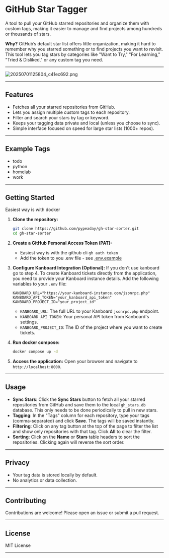 # GitHub Star Tagger

A tool to pull your GitHub starred repositories and organize them with custom tags, making it easier to manage and find projects among hundreds or thousands of stars.

**Why?**
GitHub’s default star list offers little organization, making it hard to remember why you starred something or to find projects you want to revisit. This tool lets you tag stars by categories like "Want to Try," "For Learning," "Tried & Disliked," or any custom tag you need.

---

![20250701125804_c41ec692.png](https://cdn.statically.io/gh/pypeaday/images.pype.dev/main/blog-media/20250701125804_c41ec692.png)

---

## Features

- Fetches all your starred repositories from GitHub.
- Lets you assign multiple custom tags to each repository.
- Filter and search your stars by tag or keyword.
- Keeps your tagging data private and local (unless you choose to sync).
- Simple interface focused on speed for large star lists (1000+ repos).

---

## Example Tags

- todo
- python
- homelab
- work

---

## Getting Started

Easiest way is with docker

1.  **Clone the repository:**
    ```bash
    git clone https://github.com/pypeaday/gh-star-sorter.git
    cd gh-star-sorter
    ```
2.  **Create a GitHub Personal Access Token (PAT):**
    - Easiest way is with the github cli `gh auth token`
    - Add the token to you .env file - see [.env.example](.env.example)

3.  **Configure Kanboard Integration (Optional):**
    If you don't use kanboard go to step 4.
    To create Kanboard tickets directly from the application, you need to provide your Kanboard instance details. Add the following variables to your `.env` file:
    ```
    KANBOARD_URL="https://your-kanboard-instance.com/jsonrpc.php"
    KANBOARD_API_TOKEN="your_kanboard_api_token"
    KANBOARD_PROJECT_ID="your_project_id"
    ```
    -   `KANBOARD_URL`: The full URL to your Kanboard `jsonrpc.php` endpoint.
    -   `KANBOARD_API_TOKEN`: Your personal API token from Kanboard's settings.
    -   `KANBOARD_PROJECT_ID`: The ID of the project where you want to create tickets.

4.  **Run docker compose:**
    ```bash
    docker compose up -d
    ```

5.  **Access the application:**
    Open your browser and navigate to `http://localhost:8000`.

---

## Usage

-   **Sync Stars**: Click the **Sync Stars** button to fetch all your starred repositories from GitHub and save them to the local `gh_stars.db` database. This only needs to be done periodically to pull in new stars.
-   **Tagging**: In the "Tags" column for each repository, type your tags (comma-separated) and click **Save**. The tags will be saved instantly.
-   **Filtering**: Click on any tag button at the top of the page to filter the list and show only repositories with that tag. Click **All** to clear the filter.
-   **Sorting**: Click on the **Name** or **Stars** table headers to sort the repositories. Clicking again will reverse the sort order.

---

## Privacy

- Your tag data is stored locally by default.
- No analytics or data collection.

---

## Contributing

Contributions are welcome! Please open an issue or submit a pull request.

---

## License

MIT License

---
